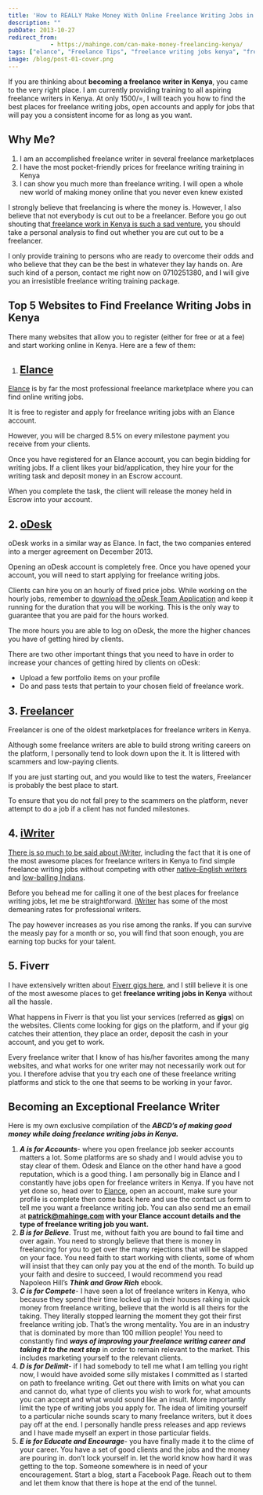 ```yaml
---
title: 'How to REALLY Make Money With Online Freelance Writing Jobs in Kenya'
description: ""
pubDate: 2013-10-27
redirect_from:
            - https://mahinge.com/can-make-money-freelancing-kenya/
tags: ["elance", "Freelance Tips", "freelance writing jobs kenya", "freelancer", "iwriter", "odesk"]
image: /blog/post-01-cover.png
---
```

If you are thinking about **becoming a freelance writer in Kenya**, you came to the very right place. I am currently providing training to all aspiring freelance writers in Kenya. At only 1500/=, I will teach you how to find the best places for freelance writing jobs, open accounts and apply for jobs that will pay you a consistent income for as long as you want.

## Why Me?

1.  I am an accomplished freelance writer in several freelance marketplaces
2.  I have the most pocket-friendly prices for freelance writing training in Kenya
3.  I can show you much more than freelance writing. I will open a whole new world of making money online that you never even knew existed

I strongly believe that freelancing is where the money is. However, I also believe that not everybody is cut out to be a freelancer. Before you go out shouting that[ freelance work in Kenya is such a sad venture](https://mahinge.com/5-types-freelance-writing-jobs-never-touch/ "5 Types of Freelance Writing Jobs You Should Never Touch"), you should take a personal analysis to find out whether you are cut out to be a freelancer.

I only provide training to persons who are ready to overcome their odds and who believe that they can be the best in whatever they lay hands on. Are such kind of a person, contact me right now on 0710251380, and I will give you an irresistible freelance writing training package.

## Top 5 Websites to Find Freelance Writing Jobs in Kenya

There many websites that allow you to register (either for free or at a fee) and start working online in Kenya. Here are a few of them:

1.  ## [Elance](https://mahinge.com/visit/elance "Elance")

[Elance](https://mahinge.com/visit/Elance "Elance") is by far the most professional freelance marketplace where you can find online writing jobs.

It is free to register and apply for freelance writing jobs with an Elance account.

However, you will be charged 8.5% on every milestone payment you receive from your clients.

Once you have registered for an Elance account, you can begin bidding for writing jobs. If a client likes your bid/application, they hire your for the writing task and deposit money in an Escrow account.

When you complete the task, the client will release the money held in Escrow into your account.

## 2. [oDesk](https://mahinge.com/wp-content/uploads/2013/10/www.odesk.com "odesk")

oDesk works in a similar way as Elance. In fact, the two companies entered into a merger agreement on December 2013.

Opening an oDesk account is completely free. Once you have opened your account, you will need to start applying for freelance writing jobs.

Clients can hire you on an hourly of fixed price jobs. While working on the hourly jobs, remember to [download the oDesk Team Application](https://mahinge.com/wp-content/uploads/2013/10/downloads) and keep it running for the duration that you will be working. This is the only way to guarantee that you are paid for the hours worked.

The more hours you are able to log on oDesk, the more the higher chances you have of getting hired by clients.

There are two other important things that you need to have in order to increase your chances of getting hired by clients on oDesk:

- Upload a few portfolio items on your profile
- Do and pass tests that pertain to your chosen field of freelance work.

## 3. [Freelancer](https://mahinge.com/visit/freelancer "Freelancer")

Freelancer is one of the oldest marketplaces for freelance writers in Kenya.

Although some freelance writers are able to build strong writing careers on the platform, I personally tend to look down upon the it. It is littered with scammers and low-paying clients.

If you are just starting out, and you would like to test the waters, Freelancer is probably the best place to start.

To ensure that you do not fall prey to the scammers on the platform, never attempt to do a job if a client has not funded milestones.

## 4. [iWriter](https://mahinge.com/wp-content/uploads/2013/10/iwriter.com "iwriter.com")

[There is so much to be said about iWriter](https://mahinge.com/7-incredible-tips-maintaining-awesome-ratings-iwriter/ "iwriter"), including the fact that it is one of the most awesome places for freelance writers in Kenya to find simple freelance writing jobs without competing with other [native-English writers](https://mahinge.com/experience-non-native-english-freelance-writers-kenya/ "native English writers") and [low-balling Indians](https://mahinge.com/freelance-jobs-kenya-signs-underpaid/ "freelance writing jobs").

Before you behead me for calling it one of the best places for freelance writing jobs, let me be straightforward. [iWriter](https://mahinge.com/wp-content/uploads/2013/10/iwriter1.com "iwriter") has some of the most demeaning rates for professional writers.

The pay however increases as you rise among the ranks. If you can survive the measly pay for a month or so, you will find that soon enough, you are earning top bucks for your talent.

## 5. Fiverr

I have extensively written about [Fiverr gigs here](https://mahinge.com/how-to-get-best-out-fiverr-gigs/ "fiverr gigs"), and I still believe it is one of the most awesome places to get **freelance writing jobs in Kenya** without all the hassle.

What happens in Fiverr is that you list your services (referred as **gigs**) on the websites. Clients come looking for gigs on the platform, and if your gig catches their attention, they place an order, deposit the cash in your account, and you get to work.

Every freelance writer that I know of has his/her favorites among the many websites, and what works for one writer may not necessarily work out for you. I therefore advise that you try each one of these freelance writing platforms and stick to the one that seems to be working in your favor.

## Becoming an Exceptional Freelance Writer

Here is my own exclusive compilation of the **_ABCD’s of making good money while doing freelance writing jobs in Kenya._**

1.  **_A is for Accounts_**- where you open freelance job seeker accounts matters a lot. Some platforms are so shady and I would advise you to stay clear of them. Odesk and Elance on the other hand have a good reputation, which is a good thing. I am personally big in Elance and I constantly have jobs open for freelance writers in Kenya. If you have not yet done so, head over to [Elance](https://mahinge.com/wp-content/uploads/2013/10/?rid=2R0Q01 "elance in kenya"), open an account, make sure your profile is complete then come back here and use the contact us form to tell me you want a freelance writing job. You can also send me an email at **[patrick@mahinge.com](mailto:patrickm@mahinge.com) with your Elance account details and the type of freelance writing job you want.**
2.  **_B is for Believe_**. Trust me, without faith you are bound to fail time and over again. You need to strongly believe that there is money in freelancing for you to get over the many rejections that will be slapped on your face. You need faith to start working with clients, some of whom will insist that they can only pay you at the end of the month. To build up your faith and desire to succeed, I would recommend you read Napoleon Hill’s **_Think and Grow Rich_** ebook.
3.  **_C is for Compete_**- I have seen a lot of freelance writers in Kenya, who because they spend their time locked up in their houses raking in quick money from freelance writing, believe that the world is all theirs for the taking. They literally stopped learning the moment they got their first freelance writing job. That’s the wrong mentality. You are in an industry that is dominated by more than 100 million people! You need to constantly find **_ways of improving your freelance writing career and taking it to the next step_** in order to remain relevant to the market. This includes marketing yourself to the relevant clients.
4.  **_D is for Delimit_**- if I had somebody to tell me what I am telling you right now, I would have avoided some silly mistakes I committed as I started on path to freelance writing. Get out there with limits on what you can and cannot do, what type of clients you wish to work for, what amounts you can accept and what would sound like an insult. More importantly limit the type of writing jobs you apply for. The idea of limiting yourself to a particular niche sounds scary to many freelance writers, but it does pay off at the end. I personally handle press releases and app reviews and I have made myself an expert in those particular fields.
5.  **_E is for Educate and Encourage_**- you have finally made it to the clime of your career. You have a set of good clients and the jobs and the money are pouring in. don’t lock yourself in. let the world know how hard it was getting to the top. Someone somewhere is in need of your encouragement. Start a blog, start a Facebook Page. Reach out to them and let them know that there is hope at the end of the tunnel.
